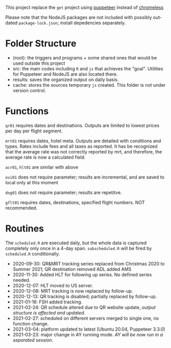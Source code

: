 This project replace the `get` project using [puppeteer](!https://github.com/puppeteer/puppeteer/tree/v3.1.0) instead of [chromeless](!https://github.com/prisma-archive/chromeless)

Please note that the NodeJS packages are not included with possibly out-dated `package-lock.json`; install depedencies separately.

# Folder Structure

- (root): the triggers and programs + some shared ones that would be used outside this project
- src: the main codes including `R` and `js` that achieves the "goal". Utilities for Puppeteer and NodeJS are also located there.
- results: saves the organized output on daily basis.
- cache: stores the sources temporary `js` created. This folder is not under version control.

# Functions

`qr01` requires dates and destinations. Outputs are limited to lowest prices per day per flight segment.

`mrt01` requires dates, hotel meta. Outputs are detailed with conditions and types. Rates include fees and all taxes as reported. It has be recognized that the average rate was not correctly reported by mrt, and therefore, the average rate is now a calculated field.

`acr01`, `hlt01` are similar with above

`ovi01` does not require parameter; results are incremental, and are saved to local only at this moment

`dog01` does not require parameter; results are repetitve.

`gflt01` requires dates, destinations, specified flight numbers. NOT recommended.

# Routines

The `scheduled.R` are executed daily, but the whole data is captured completely only once in a 4-day span. `subscheduled.R` will be fired by `scheduled.R` conditionally.

- 2020-09-30: QR&MRT tracking series replaced from Christmas 2020 to Summer 2021; QR destination removed ADL added AMS
- 2020-11-30: Added HLT for following up series. No defined series needed.
- 2020-12-07: HLT moved to US server.
- 2020-12-08: MRT tracking is now replaced by follow-up.
- 2020-12-13: QR tracking is disabled; partially replaced by follow-up.
- 2021-01-16: FSH added tracking.
- 2021-02-24: QR schedule altered due to QR website update, *output structure is affected and updated*.
- 2021-02-27: scheduled on different servers merged to single one, no function change.
- 2021-03-04: platform updated to latest (Ubuntu 20.04, Puppeteer 3.3.0)
- 2021-03-23: major change in AY running mode. *AY will be now run in a separated session*.